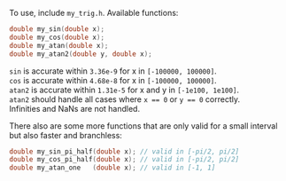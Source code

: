 To use, include `my_trig.h`.
Available functions:

```c
double my_sin(double x);
double my_cos(double x);
double my_atan(double x);
double my_atan2(double y, double x);
```

`sin` is accurate within `3.36e-9` for x in `[-100000, 100000]`.  
`cos` is accurate within `4.68e-8` for x in `[-100000, 100000]`.  
`atan2` is accurate within `1.31e-5` for x and y in `[-1e100, 1e100]`.  
`atan2` should handle all cases where `x == 0` or `y == 0` correctly.  
Infinities and NaNs are not handled.  
  
There also are some more functions that are only valid for a small interval but also faster and branchless:

```c
double my_sin_pi_half(double x); // valid in [-pi/2, pi/2]
double my_cos_pi_half(double x); // valid in [-pi/2, pi/2]
double my_atan_one   (double x); // valid in [-1, 1]
```
